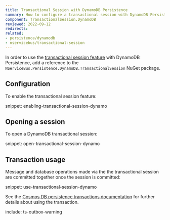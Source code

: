 ```yaml
---
title: Transactional Session with DynamoDB Persistence
summary: How to configure a transactional session with DynamoDB Persistence
component: TransactionalSession.DynamoDB
reviewed: 2022-09-12
redirects:
related:
- persistence/dynamodb
- nservicebus/transactional-session
---
```


In order to use the [transactional session feature](/nservicebus/transactional-session/) with DynamoDB Persistence, add a reference to the `NServiceBus.Persistence.DynamoDB.TransactionalSession` NuGet package.

## Configuration

To enable the transactional session feature:

snippet: enabling-transactional-session-dynamo

## Opening a session

To open a DynamoDB transactional session:

snippet: open-transactional-session-dynamo

## Transaction usage

Message and database operations made via the the transactional session are committed together once the session is committed:

snippet: use-transactional-session-dynamo

See the [Cosmos DB persistence transactions documentation](/persistence/dynamodb/transactions.md) for further details about using the transaction.

include: ts-outbox-warning
